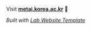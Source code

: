 
Visit **[metai.korea.ac.kr](http://metai.korea.ac.kr)** 🚀

_Built with [Lab Website Template](https://greene-lab.gitbook.io/lab-website-template-docs)_
